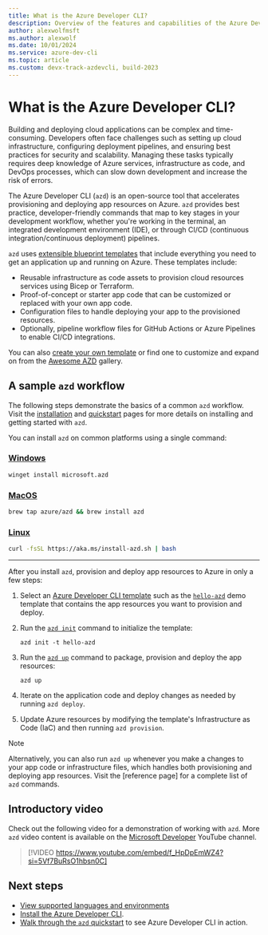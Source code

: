 ```yaml
---
title: What is the Azure Developer CLI?
description: Overview of the features and capabilities of the Azure Developer CLI that helps developers be more productive when building and deploying apps to Azure.
author: alexwolfmsft
ms.author: alexwolf
ms.date: 10/01/2024
ms.service: azure-dev-cli
ms.topic: article
ms.custom: devx-track-azdevcli, build-2023
---
```


# What is the Azure Developer CLI?

Building and deploying cloud applications can be complex and time-consuming. Developers often face challenges such as setting up cloud infrastructure, configuring deployment pipelines, and ensuring best practices for security and scalability. Managing these tasks typically requires deep knowledge of Azure services, infrastructure as code, and DevOps processes, which can slow down development and increase the risk of errors.

The Azure Developer CLI (`azd`) is an open-source tool that accelerates provisioning and deploying app resources on Azure. `azd` provides best practice, developer-friendly commands that map to key stages in your development workflow, whether you're working in the terminal, an integrated development environment (IDE), or through CI/CD (continuous integration/continuous deployment) pipelines.

 `azd` uses [extensible blueprint templates](./azd-templates.md) that include everything you need to get an application up and running on Azure. These templates include:

- Reusable infrastructure as code assets to provision cloud resources services using Bicep or Terraform.
- Proof-of-concept or starter app code that can be customized or replaced with your own app code.
- Configuration files to handle deploying your app to the provisioned resources.
- Optionally, pipeline workflow files for GitHub Actions or Azure Pipelines to enable CI/CD integrations.

You can also [create your own template](./make-azd-compatible.md?pivots=azd-create) or find one to customize and expand on from the [Awesome AZD](./make-azd-compatible.md?pivots=azd-convert) gallery.

## A sample `azd` workflow

The following steps demonstrate the basics of a common `azd` workflow. Visit the [installation](/azure/developer/azure-developer-cli/install-azd) and [quickstart](/azure/developer/azure-developer-cli/get-started) pages for more details on installing and getting started with `azd`.

You can install `azd` on common platforms using a single command:

### [Windows](#tab/windows)

```bash
winget install microsoft.azd
```

### [MacOS](#tab/mac)

```bash
brew tap azure/azd && brew install azd
```

### [Linux](#tab/linux)

```bash
curl -fsSL https://aka.ms/install-azd.sh | bash
```

---

After you install `azd`, provision and deploy app resources to Azure in only a few steps:

1. Select an [Azure Developer CLI template](./azd-templates.md#start-with-an-existing-template) such as the [`hello-azd`](https://github.com/Azure-Samples/hello-azd) demo template that contains the app resources you want to provision and deploy.
1. Run the [`azd init`](./get-started.md) command to initialize the template:

    ```azdeveloper
    azd init -t hello-azd
    ```

1. Run the [`azd up`](./get-started.md) command to package, provision and deploy the app resources:

    ```azdeveloper
    azd up
    ```

1. Iterate on the application code and deploy changes as needed by running `azd deploy`.
1. Update Azure resources by modifying the template's Infrastructure as Code (IaC) and then running `azd provision`.

> [!NOTE]
> Alternatively, you can also run `azd up` whenever you make a changes to your app code or infrastructure files, which handles both provisioning and deploying app resources. Visit the [reference page] for a complete list of `azd` commands.

## Introductory video

Check out the following video for a demonstration of working with `azd`. More `azd` video content is available on the [Microsoft Developer](https://www.youtube.com/@MicrosoftDeveloper) YouTube channel.

> [!VIDEO https://www.youtube.com/embed/f_HpDpEmWZ4?si=5Vf7BuRsO1hbsn0C]

## Next steps

- [View supported languages and environments](./supported-languages-environments.md)
- [Install the Azure Developer CLI](./install-azd.md).
- [Walk through the `azd` quickstart](./get-started.md) to see Azure Developer CLI in action.

